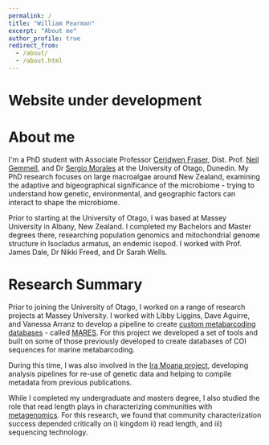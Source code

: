 ```yaml
---
permalink: /
title: "William Pearman"
excerpt: "About me"
author_profile: true
redirect_from: 
  - /about/
  - /about.html
---
```


Website under development
======

About me
======
I'm a PhD student with Associate Professor [Ceridwen Fraser](http://ceridwenfraser.com/), Dist. Prof. [Neil Gemmell](https://gemmell-lab.otago.ac.nz/), and Dr [Sergio Morales](https://micro.otago.ac.nz/our-people/teaching-research-and-support/sergio-morales/) at the University of Otago, Dunedin. My PhD research focuses on large macroalgae around New Zealand, examining the adaptive and bigeographical significance of the microbiome - trying to understand how genetic, environmental, and geographic factors can interact to shape the microbiome.

Prior to starting at the University of Otago, I was based at Massey University in Albany, New Zealand. I completed my Bachelors and Master degrees there, researching population genomics and mitochondrial genome structure in Isocladus armatus, an endemic isopod. I worked with Prof. James Dale, Dr Nikki Freed, and Dr Sarah Wells.

Research Summary
======
Prior to joining the University of Otago, I worked on a range of research projects at Massey University.
I worked with Libby Liggins, Dave Aguirre, and Vanessa Arranz to develop a pipeline to create [custom metabarcoding databases](https://github.com/wpearman1996/MARES_database_pipeline) - called [MARES](https://www.nature.com/articles/s41597-020-0549-9). For this project we developed a set of tools and built on some of those previously developed to create databases of COI sequences for marine metabarcoding. 

During this time, I was also involved in the [Ira Moana project](https://sites.massey.ac.nz/iramoana/), developing analysis pipelines for re-use of genetic data and helping to compile metadata from previous publications. 

While I completed my undergraduate and masters degree, I also studied the role that read length plays in characterizing communities with [metagenomics](https://bmcbioinformatics.biomedcentral.com/articles/10.1186/s12859-020-3528-4). For this research, we found that community characterization success depended critically on i) kingdom ii) read length, and iii) sequencing technology.
